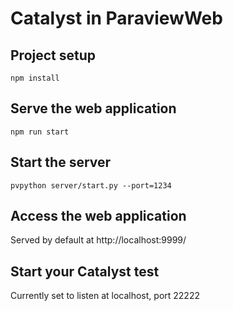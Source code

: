 # Catalyst in ParaviewWeb

## Project setup
```
npm install
```

## Serve the web application
```
npm run start
```

## Start the server
```
pvpython server/start.py --port=1234
```

## Access the web application
Served by default at http://localhost:9999/

## Start your Catalyst test
Currently set to listen at localhost, port 22222